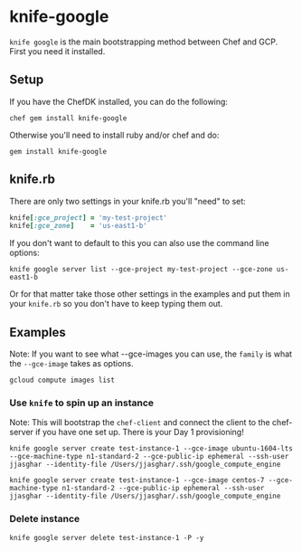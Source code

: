 # knife-google

`knife google` is the main bootstrapping method between Chef and GCP. First you need it installed.

## Setup

If you have the ChefDK installed, you can do the following:

```
chef gem install knife-google
```

Otherwise you'll need to install ruby and/or chef and do:

```
gem install knife-google
```

## knife.rb

There are only two settings in your knife.rb you'll "need" to set:

```ruby
knife[:gce_project] = 'my-test-project'
knife[:gce_zone]    = 'us-east1-b'
```

If you don't want to default to this you can also use the command line options:

```
knife google server list --gce-project my-test-project --gce-zone us-east1-b
```

Or for that matter take those other settings in the examples and put them in your
`knife.rb` so you don't have to keep typing them out.

## Examples

Note: If you want to see what --gce-images you can use, the `family` is what the `--gce-image`
takes as options.

```
gcloud compute images list
```

### Use `knife` to spin up an instance

Note: This will bootstrap the `chef-client` and connect the client to the chef-server if you have
one set up. There is your Day 1 provisioning!

```
knife google server create test-instance-1 --gce-image ubuntu-1604-lts  --gce-machine-type n1-standard-2 --gce-public-ip ephemeral --ssh-user jjasghar --identity-file /Users/jjasghar/.ssh/google_compute_engine
```

```
knife google server create test-instance-1 --gce-image centos-7 --gce-machine-type n1-standard-2 --gce-public-ip ephemeral --ssh-user jjasghar --identity-file /Users/jjasghar/.ssh/google_compute_engine
```

### Delete instance

```
knife google server delete test-instance-1 -P -y
```
